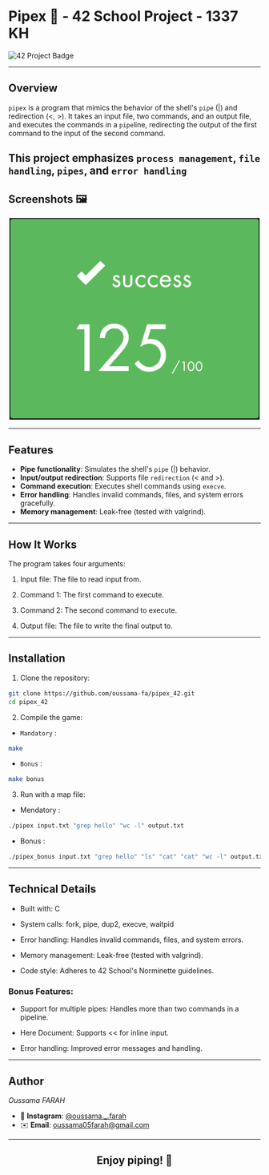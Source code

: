 # Pipex 🚀 - 42 School Project - 1337 KH

![42 Project Badge](https://img.shields.io/badge/1337-Project-blue?style=for-the-badge&logo=42)

---

## Overview

`pipex` is a program that mimics the behavior of the shell's `pipe` (|) and redirection (<, >). It takes an input file, two commands, and an output file, and executes the commands in a `pipe`line, redirecting the output of the first command to the input of the second command.

This project emphasizes `process management`, `file handling`, `pipes`, and `error handling`
---

## Screenshots 🖼️

<div align="center">
  <img src="125.png" alt="125" width="500"/>
</div>


---

## Features

- **Pipe functionality**: Simulates the shell's `pipe` (|) behavior.
- **Input/output redirection**: Supports file `redirection` (< and >).
- **Command execution**: Executes shell commands using `execve`.
- **Error handling**: Handles invalid commands, files, and system errors gracefully.
- **Memory management**: Leak-free (tested with valgrind).

---

## How It Works

The program takes four arguments:

1. Input file: The file to read input from.

2. Command 1: The first command to execute.

3. Command 2: The second command to execute.

4. Output file: The file to write the final output to.

---

## Installation

1. Clone the repository:
```bash
git clone https://github.com/oussama-fa/pipex_42.git
cd pipex_42
```

2. Compile the game:

- ``Mandatory`` :

```bash
make
```

- ``Bonus`` :

```bash
make bonus
```

3. Run with a map file:

- Mendatory :
```bash
./pipex input.txt "grep hello" "wc -l" output.txt
```
- Bonus :

```bash
./pipex_bonus input.txt "grep hello" "ls" "cat" "cat" "wc -l" output.txt
```

---

## Technical Details

- Built with: C

- System calls: fork, pipe, dup2, execve, waitpid

- Error handling: Handles invalid commands, files, and system errors.

- Memory management: Leak-free (tested with valgrind).

- Code style: Adheres to 42 School's Norminette guidelines.

### Bonus Features:

- Support for multiple pipes: Handles more than two commands in a pipeline.

- Here Document: Supports << for inline input.

- Error handling: Improved error messages and handling.

---


## Author
*Oussama FARAH*

- 📱 **Instagram**: [@oussama._.farah](https://www.instagram.com/oussama._.farah/)
- ✉️ **Email**: [oussama05farah@gmail.com](mailto:oussama05farah@gmail.com)

---

<div align="center"> <h2>Enjoy piping! 🚀</h2> </div> 
